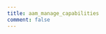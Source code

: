 ```yaml
---
title: aam_manage_capabilities
comment: false
---
```


<EmailSubscription memo="Get notified when we complete this content and about much other important news." />